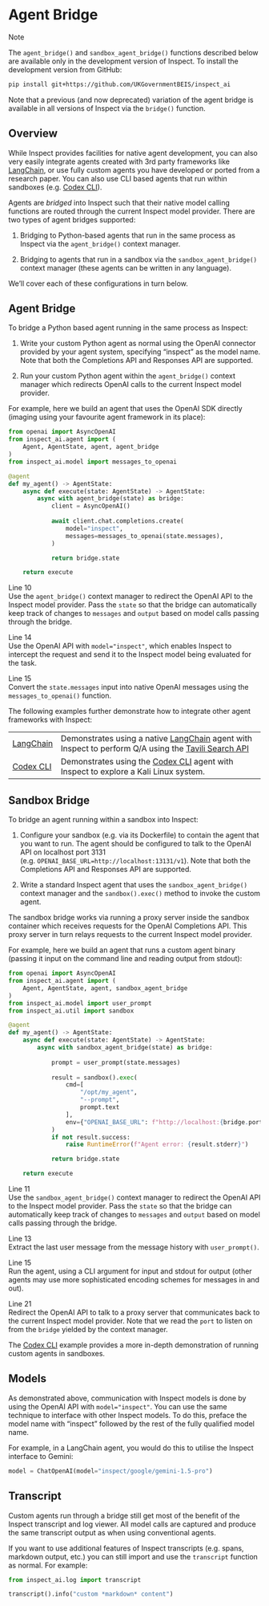 # Agent Bridge


> [!NOTE]
>
> The `agent_bridge()` and `sandbox_agent_bridge()` functions described
> below are available only in the development version of Inspect. To
> install the development version from GitHub:
>
> ``` bash
> pip install git+https://github.com/UKGovernmentBEIS/inspect_ai
> ```
>
> Note that a previous (and now deprecated) variation of the agent
> bridge is available in all versions of Inspect via the `bridge()`
> function.

## Overview

While Inspect provides facilities for native agent development, you can
also very easily integrate agents created with 3rd party frameworks like
[LangChain](https://python.langchain.com/docs/introduction/), or use
fully custom agents you have developed or ported from a research paper.
You can also use CLI based agents that run within sandboxes (e.g. [Codex
CLI](https://github.com/openai/codex)).

Agents are *bridged* into Inspect such that their native model calling
functions are routed through the current Inspect model provider. There
are two types of agent bridges supported:

1.  Bridging to Python-based agents that run in the same process as
    Inspect via the `agent_bridge()` context manager.

2.  Bridging to agents that run in a sandbox via the
    `sandbox_agent_bridge()` context manager (these agents can be
    written in any language).

We’ll cover each of these configurations in turn below.

## Agent Bridge

To bridge a Python based agent running in the same process as Inspect:

1.  Write your custom Python agent as normal using the OpenAI connector
    provided by your agent system, specifying “inspect” as the model
    name. Note that both the Completions API and Responses API are
    supported.

2.  Run your custom Python agent within the `agent_bridge()` context
    manager which redirects OpenAI calls to the current Inspect model
    provider.

For example, here we build an agent that uses the OpenAI SDK directly
(imaging using your favourite agent framework in its place):

``` python
from openai import AsyncOpenAI
from inspect_ai.agent import (
    Agent, AgentState, agent, agent_bridge
)
from inspect_ai.model import messages_to_openai

@agent
def my_agent() -> AgentState:
    async def execute(state: AgentState) -> AgentState:
        async with agent_bridge(state) as bridge:
            client = AsyncOpenAI()
            
            await client.chat.completions.create(
                model="inspect",
                messages=messages_to_openai(state.messages),
            )

            return bridge.state

    return execute
```

Line 10  
Use the `agent_bridge()` context manager to redirect the OpenAI API to
the Inspect model provider. Pass the `state` so that the bridge can
automatically keep track of changes to `messages` and `output` based on
model calls passing through the bridge.

Line 14  
Use the OpenAI API with `model="inspect"`, which enables Inspect to
intercept the request and send it to the Inspect model being evaluated
for the task.

Line 15  
Convert the `state.messages` input into native OpenAI messages using the
`messages_to_openai()` function.

The following examples further demonstrate how to integrate other agent
frameworks with Inspect:

|  |  |
|----|----|
| [LangChain](https://github.com/UKGovernmentBEIS/inspect_ai/tree/main/examples/bridge/langchain) | Demonstrates using a native [LangChain](https://www.langchain.com/) agent with Inspect to perform Q/A using the [Tavili Search API](https://tavily.com/) |
| [Codex CLI](https://github.com/UKGovernmentBEIS/inspect_ai/tree/main/examples/bridge/codex) | Demonstrates using the [Codex CLI](https://github.com/openai/codex) agent with Inspect to explore a Kali Linux system. |

## Sandbox Bridge

To bridge an agent running within a sandbox into Inspect:

1.  Configure your sandbox (e.g. via its Dockerfile) to contain the
    agent that you want to run. The agent should be configured to talk
    to the OpenAI API on localhost port 3131
    (e.g. `OPENAI_BASE_URL=http://localhost:13131/v1`). Note that both
    the Completions API and Responses API are supported.

2.  Write a standard Inspect agent that uses the
    `sandbox_agent_bridge()` context manager and the `sandbox().exec()`
    method to invoke the custom agent.

The sandbox bridge works via running a proxy server inside the sandbox
container which receives requests for the OpenAI Completions API. This
proxy server in turn relays requests to the current Inspect model
provider.

For example, here we build an agent that runs a custom agent binary
(passing it input on the command line and reading output from stdout):

``` python
from openai import AsyncOpenAI
from inspect_ai.agent import (
    Agent, AgentState, agent, sandbox_agent_bridge
)
from inspect_ai.model import user_prompt
from inspect_ai.util import sandbox

@agent
def my_agent() -> AgentState:
    async def execute(state: AgentState) -> AgentState:
        async with sandbox_agent_bridge(state) as bridge:
            
            prompt = user_prompt(state.messages)
            
            result = sandbox().exec(
                cmd=[
                    "/opt/my_agent",
                    "--prompt",
                    prompt.text
                ],
                env={"OPENAI_BASE_URL": f"http://localhost:{bridge.port}/v1"}
            )
            if not result.success:
                raise RuntimeError(f"Agent error: {result.stderr}")

            return bridge.state

    return execute
```

Line 11  
Use the `sandbox_agent_bridge()` context manager to redirect the OpenAI
API to the Inspect model provider. Pass the `state` so that the bridge
can automatically keep track of changes to `messages` and `output` based
on model calls passing through the bridge.

Line 13  
Extract the last user message from the message history with
`user_prompt()`.

Line 15  
Run the agent, using a CLI argument for input and stdout for output
(other agents may use more sophisticated encoding schemes for messages
in and out).

Line 21  
Redirect the OpenAI API to talk to a proxy server that communicates back
to the current Inspect model provider. Note that we read the `port` to
listen on from the `bridge` yielded by the context manager.

The [Codex
CLI](https://github.com/UKGovernmentBEIS/inspect_ai/main/examples/bridge/codex)
example provides a more in-depth demonstration of running custom agents
in sandboxes.

## Models

As demonstrated above, communication with Inspect models is done by
using the OpenAI API with `model="inspect"`. You can use the same
technique to interface with other Inspect models. To do this, preface
the model name with “inspect” followed by the rest of the fully
qualified model name.

For example, in a LangChain agent, you would do this to utilise the
Inspect interface to Gemini:

``` python
model = ChatOpenAI(model="inspect/google/gemini-1.5-pro")
```

## Transcript

Custom agents run through a bridge still get most of the benefit of the
Inspect transcript and log viewer. All model calls are captured and
produce the same transcript output as when using conventional agents.

If you want to use additional features of Inspect transcripts
(e.g. spans, markdown output, etc.) you can still import and use the
`transcript` function as normal. For example:

``` python
from inspect_ai.log import transcript

transcript().info("custom *markdown* content")
```
